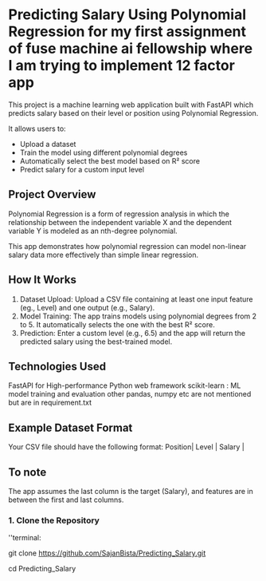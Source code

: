 # Predicting Salary Using Polynomial Regression for my first assignment of fuse machine ai fellowship where I am trying to implement 12 factor app

This project is a machine learning web application built with FastAPI which predicts salary based on their level or position using Polynomial Regression.

It allows users to:
- Upload a dataset
- Train the model using different polynomial degrees
- Automatically select the best model based on R² score
- Predict salary for a custom input level


## Project Overview

Polynomial Regression is a form of regression analysis in which the relationship between the independent variable X and the dependent variable Y is modeled as an nth-degree polynomial.

This app demonstrates how polynomial regression can model non-linear salary data more effectively than simple linear regression.


## How It Works
1. Dataset Upload: Upload a CSV file containing at least one input feature (eg., Level) and one output (e.g., Salary).
2. Model Training: The app trains models using polynomial degrees from 2 to 5. It automatically selects the one with the best R² score.
3. Prediction: Enter a custom level (e.g., 6.5) and the app will return the predicted salary using the best-trained model.



## Technologies Used                  
FastAPI for High-performance Python web framework
scikit-learn : ML model training and evaluation 
other pandas, numpy etc are not mentioned but are in requirement.txt



## Example Dataset Format

Your CSV file should have the following format:
Position| Level | Salary  |

## To note
The app assumes the last column is the target (Salary), and features are in between the first and last columns.





### 1. Clone the Repository

''terminal:

git clone https://github.com/SajanBista/Predicting_Salary.git

cd Predicting_Salary
